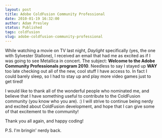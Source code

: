 ```yaml
---
layout: post
title: Adobe ColdFusion Community Professional
date: 2010-01-19 16:32:00
author: Adam Presley
status: Published
tags: coldfusion
slug: adobe-coldfusion-community-professional
---
```

While watching a movie on TV last night, *Daylight* specifically (yes,
the one with Sylvester Stallone), I received an email that had me as
excited as if I was going to see Metallica in concert. The subject:
**Welcome to the Adobe Community Professionals program 2010**.
Needless to say I stayed up **WAY** too late checking out all of the
new, cool stuff I have access to. In fact I could barely sleep, so I had
to stay up and play more video games just to get tired!  
  
I would like to thank all of the wonderful people who nominated me, and
believe that I have something useful to contribute to the ColdFusion
community (you know who you are). :) I will strive to continue being
nerdy and excited about ColdFusion development, and hope that I can give
some of that excitement to the community!  
  
Thank you all again, and happy coding!  
  
P.S. I'm bringin' nerdy back.
